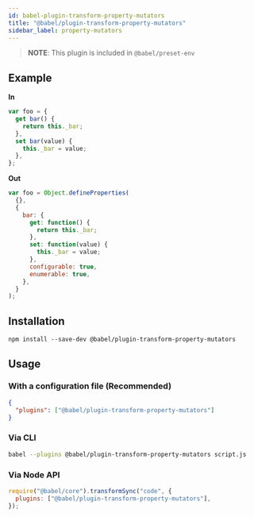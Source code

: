 ```yaml
---
id: babel-plugin-transform-property-mutators
title: "@babel/plugin-transform-property-mutators"
sidebar_label: property-mutators
---
```


> **NOTE**: This plugin is included in `@babel/preset-env`

## Example

**In**

```js title="JavaScript"
var foo = {
  get bar() {
    return this._bar;
  },
  set bar(value) {
    this._bar = value;
  },
};
```

**Out**

```js title="JavaScript"
var foo = Object.defineProperties(
  {},
  {
    bar: {
      get: function() {
        return this._bar;
      },
      set: function(value) {
        this._bar = value;
      },
      configurable: true,
      enumerable: true,
    },
  }
);
```

## Installation

```shell npm2yarn
npm install --save-dev @babel/plugin-transform-property-mutators
```

## Usage

### With a configuration file (Recommended)

```json title="babel.config.json"
{
  "plugins": ["@babel/plugin-transform-property-mutators"]
}
```

### Via CLI

```sh title="Shell"
babel --plugins @babel/plugin-transform-property-mutators script.js
```

### Via Node API

```js title="JavaScript"
require("@babel/core").transformSync("code", {
  plugins: ["@babel/plugin-transform-property-mutators"],
});
```
